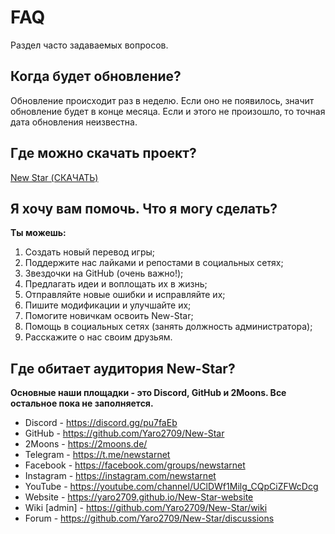 # FAQ

Раздел часто задаваемых вопросов.

## Когда будет обновление?

Обновление происходит раз в неделю. Если оно не появилось, значит обновление будет в конце месяца. Если и этого не произошло, то точная дата обновления неизвестна.

## Где можно скачать проект?
[New Star (СКАЧАТЬ)](https://github.com/Yaro2709/New-Star/archive/master.zip)

## Я хочу вам помочь. Что я могу сделать?

__Ты можешь:__
1. Создать новый перевод игры;
2. Поддержите нас лайками и репостами в социальных сетях;
3. Звездочки на GitHub (очень важно!);
4. Предлагать идеи и воплощать их в жизнь;
5. Отправляйте новые ошибки и исправляйте их;
6. Пишите модификации и улучшайте их;
7. Помогите новичкам освоить New-Star;
8. Помощь в социальных сетях (занять должность администратора);
9. Расскажите о нас своим друзьям.

## Где обитает аудитория New-Star?

__Основные наши площадки - это Discord, GitHub и 2Moons. Все остальное пока не заполняется.__
* Discord - https://discord.gg/pu7faEb
* GitHub - https://github.com/Yaro2709/New-Star
* 2Moons - https://2moons.de/
* Telegram - https://t.me/newstarnet
* Facebook - https://facebook.com/groups/newstarnet
* Instagram - https://instagram.com/newstarnet
* YouTube - https://youtube.com/channel/UClDWf1Milg_CQpCiZFWcDcg
* Website - https://yaro2709.github.io/New-Star-website
* Wiki [admin] - https://github.com/Yaro2709/New-Star/wiki
* Forum - https://github.com/Yaro2709/New-Star/discussions
